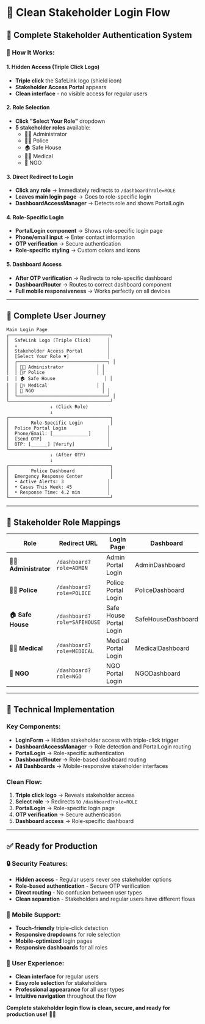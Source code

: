 # 🔐 Clean Stakeholder Login Flow

## 🎯 **Complete Stakeholder Authentication System**

### **📱 How It Works:**

#### **1. Hidden Access (Triple Click Logo)**
- **Triple click** the SafeLink logo (shield icon)
- **Stakeholder Access Portal** appears
- **Clean interface** - no visible access for regular users

#### **2. Role Selection**
- **Click "Select Your Role"** dropdown
- **5 stakeholder roles** available:
  - 👨‍💼 Administrator
  - 👮‍♂️ Police  
  - 🏠 Safe House
  - 👩‍⚕️ Medical
  - 🤝 NGO

#### **3. Direct Redirect to Login**
- **Click any role** → Immediately redirects to `/dashboard?role=ROLE`
- **Leaves main login page** → Goes to role-specific login
- **DashboardAccessManager** → Detects role and shows PortalLogin

#### **4. Role-Specific Login**
- **PortalLogin component** → Shows role-specific login page
- **Phone/email input** → Enter contact information
- **OTP verification** → Secure authentication
- **Role-specific styling** → Custom colors and icons

#### **5. Dashboard Access**
- **After OTP verification** → Redirects to role-specific dashboard
- **DashboardRouter** → Routes to correct dashboard component
- **Full mobile responsiveness** → Works perfectly on all devices

---

## 🔄 **Complete User Journey**

```
Main Login Page
┌─────────────────────────────────────┐
│  SafeLink Logo (Triple Click)      │
│  ↓                                 │
│  Stakeholder Access Portal         │
│  [Select Your Role ▼]              │
│  ┌─────────────────────────────────┐ │
│  │ 👨‍💼 Administrator            │ │
│  │ 👮‍♂️ Police                   │ │
│  │ 🏠 Safe House                  │ │
│  │ 👩‍⚕️ Medical                  │ │
│  │ 🤝 NGO                         │ │
│  └─────────────────────────────────┘ │
└─────────────────────────────────────┘
                ↓ (Click Role)
                ↓
┌─────────────────────────────────────┐
│        Role-Specific Login          │
│  Police Portal Login               │
│  Phone/Email: [_____________]      │
│  [Send OTP]                        │
│  OTP: [______] [Verify]            │
└─────────────────────────────────────┘
                ↓ (After OTP)
                ↓
┌─────────────────────────────────────┐
│        Police Dashboard             │
│  Emergency Response Center          │
│  • Active Alerts: 3                │
│  • Cases This Week: 45             │
│  • Response Time: 4.2 min          │
└─────────────────────────────────────┘
```

---

## 🎯 **Stakeholder Role Mappings**

| **Role** | **Redirect URL** | **Login Page** | **Dashboard** |
|----------|------------------|----------------|----------------|
| **👨‍💼 Administrator** | `/dashboard?role=ADMIN` | Admin Portal Login | AdminDashboard |
| **👮‍♂️ Police** | `/dashboard?role=POLICE` | Police Portal Login | PoliceDashboard |
| **🏠 Safe House** | `/dashboard?role=SAFEHOUSE` | Safe House Portal Login | SafeHouseDashboard |
| **👩‍⚕️ Medical** | `/dashboard?role=MEDICAL` | Medical Portal Login | MedicalDashboard |
| **🤝 NGO** | `/dashboard?role=NGO` | NGO Portal Login | NGODashboard |

---

## 🔧 **Technical Implementation**

### **Key Components:**
- **LoginForm** → Hidden stakeholder access with triple-click trigger
- **DashboardAccessManager** → Role detection and PortalLogin routing
- **PortalLogin** → Role-specific authentication
- **DashboardRouter** → Role-based dashboard routing
- **All Dashboards** → Mobile-responsive stakeholder interfaces

### **Clean Flow:**
1. **Triple click logo** → Reveals stakeholder access
2. **Select role** → Redirects to `/dashboard?role=ROLE`
3. **PortalLogin** → Role-specific login page
4. **OTP verification** → Secure authentication
5. **Dashboard access** → Role-specific dashboard

---

## ✅ **Ready for Production**

### **🔒 Security Features:**
- **Hidden access** - Regular users never see stakeholder options
- **Role-based authentication** - Secure OTP verification
- **Direct routing** - No confusion between user types
- **Clean separation** - Stakeholders and regular users have different flows

### **📱 Mobile Support:**
- **Touch-friendly** triple-click detection
- **Responsive dropdowns** for role selection
- **Mobile-optimized** login pages
- **Responsive dashboards** for all roles

### **🎨 User Experience:**
- **Clean interface** for regular users
- **Easy role selection** for stakeholders
- **Professional appearance** for all user types
- **Intuitive navigation** throughout the flow

**Complete stakeholder login flow is clean, secure, and ready for production use!** 🚀✨
